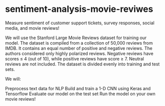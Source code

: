 # sentiment-analysis-movie-reviwes
 Measure sentiment of customer support tickets, survey responses, social media, and movie reviews!
 
 We will use the Stanford Large Movie Reviews dataset for training our model. The dataset is compiled from a collection of 50,000 reviews from IMDB. It contains an equal number of positive and negative reviews. The authors considered only highly polarized reviews. Negative reviews have scores ≤ 4 (out of 10), while positive reviews have score ≥ 7. Neutral reviews are not included. The dataset is divided evenly into training and test sets.

We will:

Preprocess text data for NLP
Build and train a 1-D CNN using Keras and Tensorflow
Evaluate our model on the test set
Run the model on your own movie reviews!
